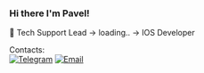 ### Hi there I'm Pavel! <br>
💼 Tech Support Lead -> loading.. -> IOS Developer

Contacts:<br>
[![Telegram](https://img.shields.io/badge/Telegram-Pavel-2D9EE9)](https://t.me/chulep)
[![Email](https://img.shields.io/badge/Email-chulepik-346CF0)](mailto:chulepik@gmail.com)
